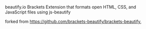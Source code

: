 beautify.io
Brackets Extension that formats open HTML, CSS, and JavaScript files using js-beautify

forked from  https://github.com/brackets-beautify/brackets-beautify,  

